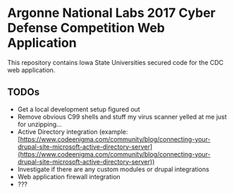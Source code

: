# Argonne National Labs 2017 Cyber Defense Competition Web Application
This repository contains Iowa State Universities secured code for the CDC web application.

## TODOs
- Get a local development setup figured out
- Remove obvious C99 shells and stuff my virus scanner yelled at me just for unzipping...
- Active Directory integration (example: [https://www.codeenigma.com/community/blog/connecting-your-drupal-site-microsoft-active-directory-server](https://www.codeenigma.com/community/blog/connecting-your-drupal-site-microsoft-active-directory-server))
- Investigate if there are any custom modules or drupal integrations
- Web application firewall integration
- ???
